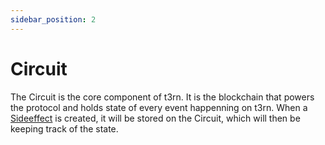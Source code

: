 ```yaml
---
sidebar_position: 2
---
```


# Circuit
The Circuit is the core component of t3rn. It is the blockchain that powers the protocol and holds state of every event happenning on t3rn. 
When a [Sideeffect](sfx-overview) is created, it will be stored on the Circuit, which will then be keeping track of the state.

